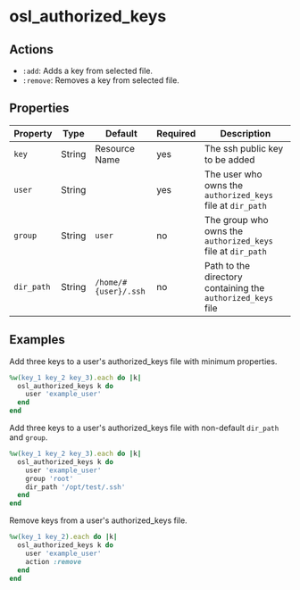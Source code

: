 # osl_authorized_keys

## Actions

- `:add`: Adds a key from selected file.
- `:remove`: Removes a key from selected file.

## Properties

| Property     | Type   | Default              | Required | Description                                                 |
|--------------|--------|----------------------|----------|-------------------------------------------------------------|
| `key`        | String | Resource Name        | yes      | The ssh public key to be added                              |
| `user`       | String |                      | yes      | The user who owns the `authorized_keys` file at `dir_path`  |
| `group`      | String | `user`               | no       | The group who owns the `authorized_keys` file at `dir_path` |
| `dir_path`   | String | `/home/#{user}/.ssh` | no       | Path to the directory containing the `authorized_keys` file |

## Examples

Add three keys to a user's authorized_keys file with minimum properties.

```ruby
%w(key_1 key_2 key_3).each do |k|
  osl_authorized_keys k do
    user 'example_user'
  end
end
```

Add three keys to a user's authorized_keys file with non-default `dir_path` and `group`.

```ruby
%w(key_1 key_2 key_3).each do |k|
  osl_authorized_keys k do
    user 'example_user'
    group 'root'
    dir_path '/opt/test/.ssh'
  end
end
```

Remove keys from a user's authorized_keys file.

```ruby
%w(key_1 key_2).each do |k|
  osl_authorized_keys k do
    user 'example_user'
    action :remove
  end
end
```
